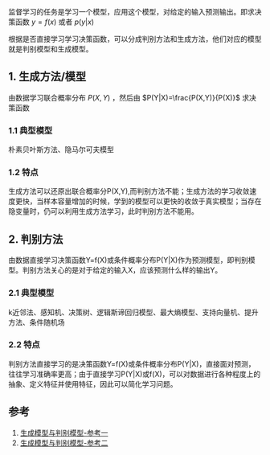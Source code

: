 监督学习的任务是学习一个模型，应用这个模型，对给定的输入预测输出。即求决策函数 $y=f(x)$ 或者 $p(y|x)$

根据是否直接学习学习决策函数，可以分成判别方法和生成方法，他们对应的模型就是判别模型和生成模型。

## 1. 生成方法/模型
由数据学习联合概率分布 $P(X,Y)$ ，然后由 $P(Y|X)=\frac{P(X,Y)}{P(X)}$ 求决策函数
### 1.1 典型模型
朴素贝叶斯方法、隐马尔可夫模型
### 1.2 特点
生成方法可以还原出联合概率分P(X,Y),而判别方法不能；生成方法的学习收敛速度更快，当样本容量增加的时候，学到的模型可以更快的收敛于真实模型；当存在隐变量时，仍可以利用生成方法学习，此时判别方法不能用。

## 2. 判别方法
由数据直接学习决策函数Y=f(X)或条件概率分布P(Y|X)作为预测模型，即判别模型。判别方法关心的是对于给定的输入X，应该预测什么样的输出Y。
### 2.1 典型模型
k近邻法、感知机、决策树、逻辑斯谛回归模型、最大熵模型、支持向量机、提升方法、条件随机场
### 2.2 特点
判别方法直接学习的是决策函数Y=f(X)或条件概率分布P(Y|X)，直接面对预测，往往学习准确率更高；由于直接学习P(Y|X)或f(X)，可以对数据进行各种程度上的抽象、定义特征并使用特征，因此可以简化学习问题。

## 参考
1. [生成模型与判别模型-参考一](http://blog.csdn.net/zouxy09/article/details/8195017)
2. [生成模型与判别模型-参考二](http://www.cnblogs.com/kaituorensheng/p/3379170.html)
